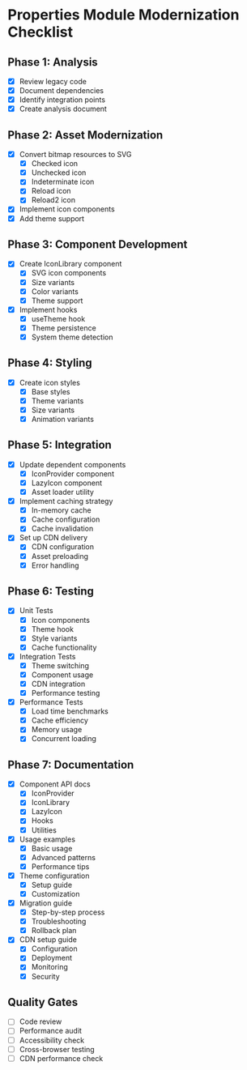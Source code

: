 # Properties Module Modernization Checklist

## Phase 1: Analysis 
- [x] Review legacy code
- [x] Document dependencies
- [x] Identify integration points
- [x] Create analysis document

## Phase 2: Asset Modernization 
- [x] Convert bitmap resources to SVG
  - [x] Checked icon
  - [x] Unchecked icon
  - [x] Indeterminate icon
  - [x] Reload icon
  - [x] Reload2 icon
- [x] Implement icon components
- [x] Add theme support

## Phase 3: Component Development 
- [x] Create IconLibrary component
  - [x] SVG icon components
  - [x] Size variants
  - [x] Color variants
  - [x] Theme support
- [x] Implement hooks
  - [x] useTheme hook
  - [x] Theme persistence
  - [x] System theme detection

## Phase 4: Styling 
- [x] Create icon styles
  - [x] Base styles
  - [x] Theme variants
  - [x] Size variants
  - [x] Animation variants

## Phase 5: Integration 
- [x] Update dependent components
  - [x] IconProvider component
  - [x] LazyIcon component
  - [x] Asset loader utility
- [x] Implement caching strategy
  - [x] In-memory cache
  - [x] Cache configuration
  - [x] Cache invalidation
- [x] Set up CDN delivery
  - [x] CDN configuration
  - [x] Asset preloading
  - [x] Error handling

## Phase 6: Testing 
- [x] Unit Tests
  - [x] Icon components
  - [x] Theme hook
  - [x] Style variants
  - [x] Cache functionality
- [x] Integration Tests
  - [x] Theme switching
  - [x] Component usage
  - [x] CDN integration
  - [x] Performance testing
- [x] Performance Tests
  - [x] Load time benchmarks
  - [x] Cache efficiency
  - [x] Memory usage
  - [x] Concurrent loading

## Phase 7: Documentation 
- [x] Component API docs
  - [x] IconProvider
  - [x] IconLibrary
  - [x] LazyIcon
  - [x] Hooks
  - [x] Utilities
- [x] Usage examples
  - [x] Basic usage
  - [x] Advanced patterns
  - [x] Performance tips
- [x] Theme configuration
  - [x] Setup guide
  - [x] Customization
- [x] Migration guide
  - [x] Step-by-step process
  - [x] Troubleshooting
  - [x] Rollback plan
- [x] CDN setup guide
  - [x] Configuration
  - [x] Deployment
  - [x] Monitoring
  - [x] Security

## Quality Gates
- [ ] Code review
- [ ] Performance audit
- [ ] Accessibility check
- [ ] Cross-browser testing
- [ ] CDN performance check
